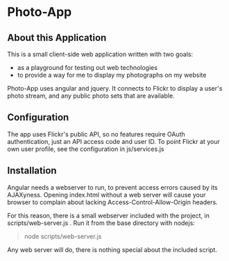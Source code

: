# Photo-App

## About this Application

This is a small client-side web application written with two goals:
* as a playground for testing out web technologies
* to provide a way for me to display my photographs on my website

Photo-App uses angular and jquery. It connects to Flickr to display a user's
photo stream, and any public photo sets that are available.

## Configuration

The app uses Flickr's public API, so no features require OAuth authentication,
just an API access code and user ID. To point Flickr at your own user profile, see the
configuration in js/services.js

## Installation

Angular needs a webserver to run, to prevent access errors caused by its
AJAXyness. Opening index.html without a web server will cause your browser to
complain about lacking Access-Control-Allow-Origin headers.

For this reason, there is a small webserver included with the project, in
scripts/web-server.js . Run it from the base directory with nodejs:

> node scripts/web-server.js

Any web server will do, there is nothing special about the included script.
